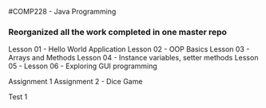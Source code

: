 #COMP228 - Java Programming

### Reorganized all the work completed in one master repo

Lesson 01 - Hello World Application
Lesson 02 - OOP Basics 
Lesson 03 - Arrays and Methods
Lesson 04 - Instance variables, setter methods
Lesson 05 - 
Lesson 06 - Exploring GUI programming

Assignment 1
Assignment 2 - Dice Game

Test 1
